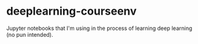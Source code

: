 # deeplearning-courseenv
Jupyter notebooks that I'm using in the process of learning deep learning (no pun intended).
